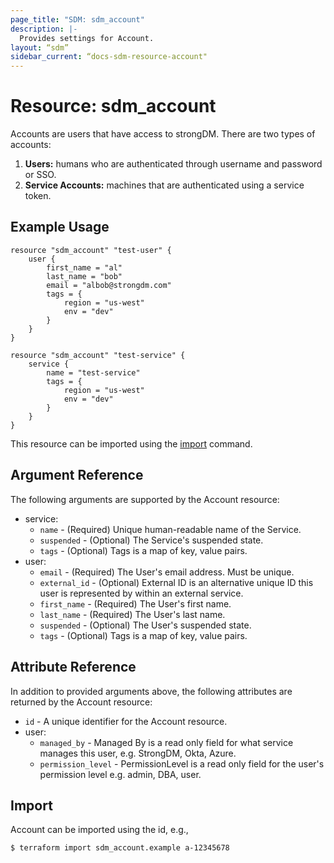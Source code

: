 ```yaml
---
page_title: "SDM: sdm_account"
description: |-
  Provides settings for Account.
layout: “sdm”
sidebar_current: “docs-sdm-resource-account"
---
```

# Resource: sdm_account

Accounts are users that have access to strongDM. There are two types of accounts:
 1. **Users:** humans who are authenticated through username and password or SSO.
 2. **Service Accounts:** machines that are authenticated using a service token.
## Example Usage

```hcl
resource "sdm_account" "test-user" {
    user {
        first_name = "al"
        last_name = "bob"
        email = "albob@strongdm.com"
        tags = {
            region = "us-west"
            env = "dev"
        }    
    }
}

resource "sdm_account" "test-service" {
    service {
        name = "test-service"
        tags = {
            region = "us-west"
            env = "dev"
        }    
    }
}
```
This resource can be imported using the [import](https://www.terraform.io/docs/cli/commands/import.html) command.
## Argument Reference
The following arguments are supported by the Account resource:
* service:
	* `name` - (Required) Unique human-readable name of the Service.
	* `suspended` - (Optional) The Service's suspended state.
	* `tags` - (Optional) Tags is a map of key, value pairs.
* user:
	* `email` - (Required) The User's email address. Must be unique.
	* `external_id` - (Optional) External ID is an alternative unique ID this user is represented by within an external service.
	* `first_name` - (Required) The User's first name.
	* `last_name` - (Required) The User's last name.
	* `suspended` - (Optional) The User's suspended state.
	* `tags` - (Optional) Tags is a map of key, value pairs.
## Attribute Reference
In addition to provided arguments above, the following attributes are returned by the Account resource:
* `id` - A unique identifier for the Account resource.
* user:
	* `managed_by` - Managed By is a read only field for what service manages this user, e.g. StrongDM, Okta, Azure.
	* `permission_level` - PermissionLevel is a read only field for the user's permission level e.g. admin, DBA, user.
## Import
Account can be imported using the id, e.g.,

```
$ terraform import sdm_account.example a-12345678
```
